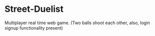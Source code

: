 # Street-Duelist
Multiplayer real time web game. (Two balls shoot each other, also, login signup functionality present)
